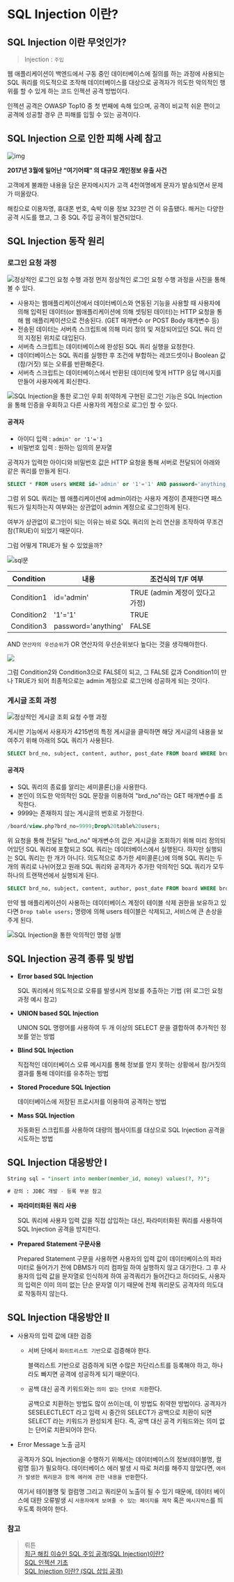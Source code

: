 # SQL Injection 이란?

## SQL Injection 이란 무엇인가?

> Injection : `주입`

웹 애플리케이션이 백엔드에서 구동 중인 데이터베이스에 질의를 하는 과정에 사용되는 SQL 쿼리를 의도적으로 조작해 데이터베이스를 대상으로 공격자가 의도한 악의적인 행위를 할 수 있게 하는 코드 인젝션 공격 방법이다.

인젝션 공격은 OWASP Top10 중 첫 번째에 속해 있으며, 공격이 비교적 쉬운 편이고 공격에 성공할 경우 큰 피해를 입힐 수 있는 공격이다.

## SQL Injection 으로 인한 피해 사례 참고

![img](https://img1.daumcdn.net/thumb/R1280x0/?scode=mtistory2&fname=https%3A%2F%2Ft1.daumcdn.net%2Fcfile%2Ftistory%2F99D4993C5C8890FB1D)

**2017년 3월에 일어난 “여기어때” 의 대규모 개인정보 유출 사건**

고객에게 불쾌한 내용을 담은 문자메시지가 고객 4천여명에게 문자가 발송되면서 문제가 떠올랐다.

해킹으로 이용자명, 휴대폰 번호, 숙박 이용 정보 323만 건 이 유출됐다.
해커는 다양한 공격 시도를 했고, 그 중 SQL 주입 공격이 발견되었다.

## SQL Injection 동작 원리

### 로그인 요청 과정

![정상적인 로그인 요청 수행 과정](https://www.bugbountyclub.com/uploads/images/training/1644468226.png)
먼저 정상적인 로그인 요청 수행 과정을 사진을 통해 볼 수 있다.

- 사용자는 웹애플리케이션에서 데이터베이스와 연동된 기능을 사용할 때 사용자에 의해 입력된 데이터(or 웹애플리케이션에 의해 셋팅된 데이터)는 HTTP 요청을 통해 웹 애플리케이션으로 전송된다. (GET 매개변수 or POST Body 매개변수 등)
- 전송된 데이터는 서버측 스크립트에 의해 미리 정의 및 저장되어있던 SQL 쿼리 안의 지정된 위치로 대입된다.
- 서버측 스크립트는 데이터베이스에 완성된 SQL 쿼리 실행을 요청한다.
- 데이터베이스는 SQL 쿼리를 실행한 후 조건에 부합하는 레코드셋이나 Boolean 값(참/거짓) 또는 오류를 반환해준다.
- 서버측 스크립트는 데이터베이스에서 반환된 데이터에 맞게 HTTP 응답 메시지를 만들어 사용자에게 회신한다.

![SQL Injection을 통한 로그인 우회](https://www.bugbountyclub.com/uploads/images/training/1644468194.png)
취약하게 구현된 로그인 기능은 SQL Injection을 통해 인증을 우회하고 다른 사용자의 계정으로 로그인 할 수 있다.

#### 공격자

- 아이디 입력 : `admin' or '1'='1`
- 비밀번호 입력 : 원하는 임의의 문자열

공격자가 입력한 아이디와 비밀번호 값은 HTTP 요청을 통해 서버로 전달되어 아래와 같은 쿼리를 만들게 된다.

```SQL
SELECT * FROM users WHERE id='admin' or '1'='1' AND password='anything';
```

그럼 위 SQL 쿼리는 웹 애플리케이션에 admin이라는 사용자 계정이 존재한다면 패스워드가 일치하는지 여부와는 상관없이 admin 계정으로 로그인하게 된다.

여부가 상관없이 로그인이 되는 이유는 바로 SQL 쿼리의 논리 연산을 조작하여 무조건 참(TRUE)이 되었기 때문이다.

그럼 어떻게 TRUE가 될 수 있었을까?

![sql문](https://www.bugbountyclub.com/uploads/images/training/1616992423.png)

| Condition  | 내용                | 조건식의 T/F 여부               |
| ---------- | ------------------- | ------------------------------- |
| Condition1 | id='admin'          | TRUE (admin 계정이 있다고 가정) |
| Condition2 | '1'='1'             | TRUE                            |
| Condition3 | password='anything' | FALSE                           |

AND `연산자의 우선순위`가 OR 연산자의 우선순위보다 높다는 것을 생각해야한다.

![](https://www.bugbountyclub.com/uploads/images/training/1616991390.png)

그럼 Condition2와 Condition3으로 FALSE이 되고, 그 FALSE 값과 Condition1이 만나 TRUE가 되어 최종적으로는 admin 계정으로 로그인에 성공하게 되는 것이다.

### 게시글 조회 과정

![정상적인 게시글 조회 요청 수행 과정](https://www.bugbountyclub.com/uploads/images/training/1644469018.png)

게시판 기능에서 사용자가 4215번의 특정 게시글을 클릭하면 해당 게시글의 내용을 보여주기 위해 아래의 SQL 쿼리가 사용된다.

```sql
SELECT brd_no, subject, content, author, post_date FROM board WHERE brd_no=4215;
```

#### 공격자

- SQL 쿼리의 종료를 알리는 세미콜론(;)을 사용한다.
- 본인이 의도한 악의적인 SQL 문장을 이용하여 "brd_no"라는 GET 매개변수를 조작한다.
- 9999는 존재하지 않는 게시글의 번호로 가정한다.

```sql
/board/view.php?brd_no=9999;Drop%20table%20users;
```

위 요청을 통해 전달된 "brd_no" 매개변수의 값은 게시글을 조회하기 위해 미리 정의되어있던 SQL 쿼리에 포함되고 SQL 쿼리는 데이터베이스에서 실행된다.
하지만 실행되는 SQL 쿼리는 한 개가 아니다. 의도적으로 추가한 세미콜론(;)에 의해 SQL 쿼리는 두 개의 쿼리로 나뉘어졌고 원래 SQL 쿼리와 공격자가 추가한 악의적인 SQL 쿼리가 모두 하나의 트랜잭션에서 실행되게 된다.

```sql
SELECT brd_no, subject, content, author, post_date FROM board WHERE brd_no=9999;Drop table users;
```

만약 웹 애플리케이션이 사용하는 데이터베이스 계정이 테이블 삭제 권한을 보유하고 있다면 `Drop table users;` 명령에 의해 users 테이블은 삭제되고, 서비스에 큰 손상을 주게 된다.

![SQL Injection을 통한 악의적인 명령 실행](https://www.bugbountyclub.com/uploads/images/training/1644469586.png)

## SQL Injection 공격 종류 및 방법

- **Error based SQL Injection**

  SQL 쿼리에서 의도적으로 오류를 발생시켜 정보를 추출하는 기법 (위 로그인 요청 과정 예시 참고)

- **UNION based SQL Injection**

  UNION SQL 명령어를 사용하여 두 개 이상의 SELECT 문을 결합하여 추가적인 정보를 얻는 방법

- **Blind SQL Injection**

  직접적인 데이터베이스 오류 메시지를 통해 정보를 얻지 못하는 상황에서 참/거짓의 결과를 통해 데이터를 유추하는 방법

- **Stored Procedure SQL Injection**

  데이터베이스에 저장된 프로시저를 이용하여 공격하는 방법

- **Mass SQL Injection**

  자동화된 스크립트를 사용하여 대량의 웹사이트를 대상으로 SQL Injection 공격을 시도하는 방법

## SQL Injection 대응방안 I

```sql
String sql = "insert into member(member_id, money) values(?, ?)";

# 강의 : JDBC 개발 - 등록 부분 참고
```

- **파라미터화된 쿼리 사용**

  SQL 쿼리에 사용자 입력 값을 직접 삽입하는 대신, 파라미터화된 쿼리를 사용하여 SQL Injection 공격을 방지한다.

- **Prepared Statement 구문사용**

  Prepared Statement 구문을 사용하면 사용자의 입력 값이 데이터베이스의 파라미터로 들어가기 전에 DBMS가 미리 컴파일 하여 실행하지 않고 대기한다. 그 후 사용자의 입력 값을 문자열로 인식하게 하여 공격쿼리가 들어간다고 하더라도, 사용자의 입력은 이미 의미 없는 단순 문자열 이기 때문에 전체 쿼리문도 공격자의 의도대로 작동하지 않는다.

## SQL Injection 대응방안 II

- 사용자의 입력 값에 대한 검증

  - 서버 단에서 `화이트리스트 기반`으로 검증해야 한다.

    블랙리스트 기반으로 검증하게 되면 수많은 차단리스트를 등록해야 하고, 하나라도 빠지면 공격에 성공하게 되기 때문이다.

  - 공백 대신 공격 키워드와는 `의미 없는 단어로 치환`한다.

    공백으로 치환하는 방법도 많이 쓰이는데, 이 방법도 취약한 방법이다. 공격자가 SESELECTLECT 라고 입력 시 중간의 SELECT가 공백으로 치환이 되면 SELECT 라는 키워드가 완성되게 된다. 즉, 공백 대신 공격 키워드와는 의미 없는 단어로 치환되어야 한다.

- Error Message 노출 금지

  공격자가 SQL Injection을 수행하기 위해서는 데이터베이스의 정보(테이블명, 컬럼명 등)가 필요하다.
  데이터베이스 에러 발생 시 따로 처리를 해주지 않았다면, `에러가 발생한 쿼리문과 함께 에러에 관한 내용을 반환`한다.

  여기서 테이블명 및 컬럼명 그리고 쿼리문이 노출이 될 수 있기 때문에, 데이터 베이스에 대한 오류발생 시 `사용자에게 보여줄 수 있는 페이지를 제작` 혹은 `메시지박스`를 띄우도록 하여야 한다.

### 참고

> 뤼튼 <br> [최근 해킹 이슈인 SQL 주입 공격(SQL Injection)이란?](https://blog.naver.com/PostView.naver?blogId=owlsystems2009&logNo=223010199135) <br> [SQL 인젝션 기초](https://www.bugbountyclub.com/pentestgym/view/52) <br> [SQL Injection 이란? (SQL 삽입 공격)](https://noirstar.tistory.com/264) <br>
